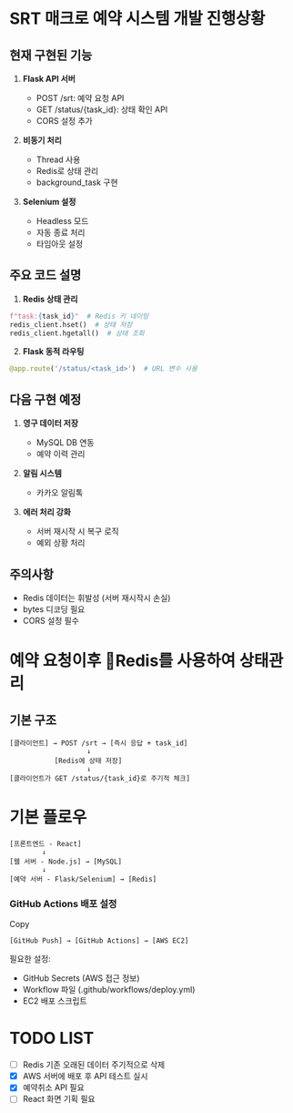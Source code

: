 
# SRT 매크로 예약 시스템 개발 진행상황

## 현재 구현된 기능
1. **Flask API 서버**
   - POST /srt: 예약 요청 API
   - GET /status/{task_id}: 상태 확인 API
   - CORS 설정 추가

2. **비동기 처리**
   - Thread 사용
   - Redis로 상태 관리
   - background_task 구현

3. **Selenium 설정**
   - Headless 모드
   - 자동 종료 처리
   - 타임아웃 설정

## 주요 코드 설명
1. **Redis 상태 관리**
```python
f"task:{task_id}"  # Redis 키 네이밍
redis_client.hset()  # 상태 저장
redis_client.hgetall()  # 상태 조회
```

2. **Flask 동적 라우팅**
```python
@app.route('/status/<task_id>')  # URL 변수 사용
```

## 다음 구현 예정
1. **영구 데이터 저장**
   - MySQL DB 연동
   - 예약 이력 관리

2. **알림 시스템**
   - 카카오 알림톡

3. **에러 처리 강화**
   - 서버 재시작 시 복구 로직
   - 예외 상황 처리

## 주의사항
- Redis 데이터는 휘발성 (서버 재시작시 손실)
- bytes 디코딩 필요
- CORS 설정 필수



# 예약 요청이후 Redis를 사용하여 상태관리
##  기본 구조
```
[클라이언트] → POST /srt → [즉시 응답 + task_id]
                   ↓
           [Redis에 상태 저장]
                   ↓
[클라이언트가 GET /status/{task_id}로 주기적 체크]

```


# 기본 플로우
```
[프론트엔드 - React]
        ↓
[웹 서버 - Node.js] → [MySQL]
        ↓
[예약 서버 - Flask/Selenium] → [Redis]
```


### GitHub Actions 배포 설정

Copy

`[GitHub Push] → [GitHub Actions] → [AWS EC2]`

필요한 설정:

- GitHub Secrets (AWS 접근 정보)
- Workflow 파일 (.github/workflows/deploy.yml)
- EC2 배포 스크립트




# TODO LIST
- [ ] Redis 기존 오래된 데이터 주기적으로 삭제 
- [x] AWS 서버에 배포 후 API 테스트 실시
- [x] 예약취소 API 필요
- [ ] React 화면 기획 필요